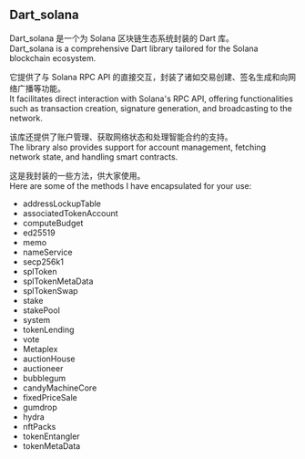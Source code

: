 
## Dart_solana

Dart_solana 是一个为 Solana 区块链生态系统封装的 Dart 库。  
Dart_solana is a comprehensive Dart library tailored for the Solana blockchain ecosystem.

它提供了与 Solana RPC API 的直接交互，封装了诸如交易创建、签名生成和向网络广播等功能。  
It facilitates direct interaction with Solana's RPC API, offering functionalities such as transaction creation, signature generation, and broadcasting to the network.

该库还提供了账户管理、获取网络状态和处理智能合约的支持。  
The library also provides support for account management, fetching network state, and handling smart contracts.

这是我封装的一些方法，供大家使用。  
Here are some of the methods I have encapsulated for your use:

- addressLockupTable
- associatedTokenAccount
- computeBudget
- ed25519
- memo 
- nameService
- secp256k1
- splToken  
- splTokenMetaData 
- splTokenSwap 
- stake
- stakePool  
- system 
- tokenLending 
- vote
- Metaplex
- auctionHouse
- auctioneer  
- bubblegum  
- candyMachineCore  
- fixedPriceSale  
- gumdrop   
- hydra
- nftPacks  
- tokenEntangler 
- tokenMetaData 
